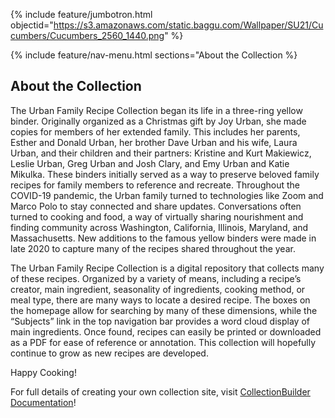 {% include feature/jumbotron.html objectid="https://s3.amazonaws.com/static.baggu.com/Wallpaper/SU21/Cucumbers/Cucumbers_2560_1440.png" %}

{% include feature/nav-menu.html sections="About the Collection %}

## About the Collection

The Urban Family Recipe Collection began its life in a three-ring yellow binder. Originally organized as a Christmas gift by Joy Urban, she made copies for members of her extended family. This includes her parents, Esther and Donald Urban, her brother Dave Urban and his wife, Laura Urban, and their children and their partners: Kristine and Kurt Makiewicz, Leslie Urban, Greg Urban and Josh Clary, and Emy Urban and Katie Mikulka. These binders initially served as a way to preserve beloved family recipes for family members to reference and recreate. Throughout the COVID-19 pandemic, the Urban family turned to technologies like Zoom and Marco Polo to stay connected and share updates. Conversations often turned to cooking and food, a way of virtually sharing nourishment and finding community across Washington, California, Illinois, Maryland, and Massachusetts. New additions to the famous yellow binders were made in late 2020 to capture many of the recipes shared throughout the year. 

The Urban Family Recipe Collection is a digital repository that collects many of these recipes. Organized by a variety of means, including a recipe’s creator, main ingredient, seasonality of ingredients, cooking method, or meal type, there are many ways to locate a desired recipe. The boxes on the homepage allow for searching by many of these dimensions, while the “Subjects” link in the top navigation bar provides a word cloud display of main ingredients. Once found, recipes can easily be printed or downloaded as a PDF for ease of reference or annotation. This collection will hopefully continue to grow as new recipes are developed. 

Happy Cooking!

For full details of creating your own collection site, visit [CollectionBuilder Documentation](https://collectionbuilder.github.io/cb-docs/)!
